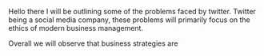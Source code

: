 Hello there I will be outlining some of the problems faced by twitter. Twitter being a social media company, these problems will primarily focus on the ethics of modern business management.

Overall we will observe that business strategies are 